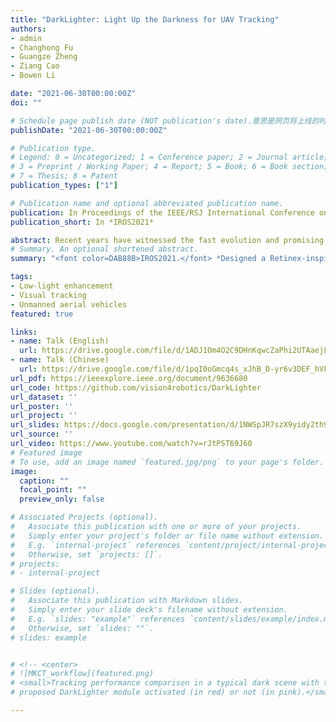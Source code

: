 ```yaml
---
title: "DarkLighter: Light Up the Darkness for UAV Tracking"
authors:
- admin
- Changhong Fu
- Guangze Zheng
- Ziang Cao
- Bowen Li

date: "2021-06-30T00:00:00Z"
doi: ""

# Schedule page publish date (NOT publication's date).意思是网页将上线的时间
publishDate: "2021-06-30T00:00:00Z"

# Publication type.
# Legend: 0 = Uncategorized; 1 = Conference paper; 2 = Journal article;
# 3 = Preprint / Working Paper; 4 = Report; 5 = Book; 6 = Book section;
# 7 = Thesis; 8 = Patent
publication_types: ["1"]

# Publication name and optional abbreviated publication name.
publication: In Proceedings of the IEEE/RSJ International Conference on Intelligent Robots and Systems (IROS), Prague, Czech Republic, pp. 3079-3085, 2021. 
publication_short: In *IROS2021*

abstract: Recent years have witnessed the fast evolution and promising performance of the convolutional neural network (CNN)-based trackers, which aim at imitating biological visual systems. However, current CNN-based trackers can hardly generalize well to low-light scenes that are commonly lacked in the existing training set. In indistinguishable night scenarios frequently encountered in unmanned aerial vehicle (UAV) tracking-based applications, the robustness of the state-of-the-art (SOTA) trackers drops significantly. To facilitate aerial tracking in the dark through a general fashion, this work proposes a low-light image enhancer namely DarkLighter, which dedicates to alleviate the impact of poor illumination and noise iteratively. A lightweight map estimation network, \textit{i.e.}, ME-Net, is trained to efficiently estimate illumination maps and noise maps jointly. Experiments are conducted with several SOTA trackers on numerous UAV dark tracking scenes. Exhaustive evaluations demonstrate the reliability and universality of DarkLighter, with high efficiency. Moreover, DarkLighter has further been implemented on a typical UAV system. Real-world tests at night scenes have verified its practicability and dependability.
# Summary. An optional shortened abstract.
summary: "<font color=DAB88B>IROS2021.</font> *Designed a Retinex-inspired plug-and-play deep low-light enhancer to light up the darkness for UAV tracking.*"

tags:
- Low-light enhancement
- Visual tracking
- Unmanned aerial vehicles
featured: true

links:
- name: Talk (English)
  url: https://drive.google.com/file/d/1ADJ1Om4O2C9DHnKqwcZaPhi2UTAaejL7/view?usp=sharing
- name: Talk (Chinese)
  url: https://drive.google.com/file/d/1pqI0oGmcq4s_xJhB_D-yr6v3DEF_hVFK/view?usp=sharing
url_pdf: https://ieeexplore.ieee.org/document/9636680
url_code: https://github.com/vision4robotics/DarkLighter
url_dataset: ''
url_poster: ''
url_project: ''
url_slides: https://docs.google.com/presentation/d/1NWSpJR7szX9yidy2th9gK7dEoy_mpllS/edit?usp=sharing&ouid=116373631792838281336&rtpof=true&sd=true
url_source: ''
url_video: https://www.youtube.com/watch?v=rJtPST69J60
# Featured image
# To use, add an image named `featured.jpg/png` to your page's folder. 
image:
  caption: ""
  focal_point: ""
  preview_only: false

# Associated Projects (optional).
#   Associate this publication with one or more of your projects.
#   Simply enter your project's folder or file name without extension.
#   E.g. `internal-project` references `content/project/internal-project/index.md`.
#   Otherwise, set `projects: []`.
# projects:
# - internal-project

# Slides (optional).
#   Associate this publication with Markdown slides.
#   Simply enter your slide deck's filename without extension.
#   E.g. `slides: "example"` references `content/slides/example/index.md`.
#   Otherwise, set `slides: ""`.
# slides: example


# <!-- <center>
# ![MKCT_workflow](featured.png)
# <small>Tracking performance comparison in a typical dark scene with the
# proposed DarkLighter module activated (in red) or not (in pink).</small> -->

---
```

